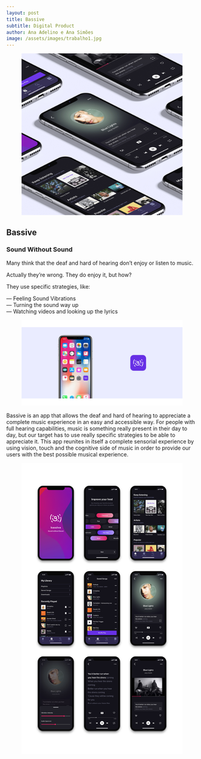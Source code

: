 ```yaml
---
layout: post
title: Bassive
subtitle: Digital Product
author: Ana Adelino e Ana Simões
image: /assets/images/trabalho1.jpg
---
```


<figure><img src="/assets/images/trabalho1.jpg" alt="App Design"></figure>

## Bassive
### Sound Without Sound

Many think that the deaf and hard of hearing don’t enjoy or listen to music. 

Actually they’re wrong. They do enjoy it, but how?

They use specific strategies, like:

— Feeling Sound Vibrations   
— Turning the sound way up  
— Watching videos and looking up the lyrics 

<figure><img src="/assets/images/Bassive/bassive1.png" alt="App Icon"></figure>

Bassive is an app that allows the deaf and hard of hearing to appreciate a complete music experience in an easy and accessible way. For people with full hearing capabilities, music is something really present in their day to day, but our target has to use really specific strategies to be able to appreciate it. This app reunites in itself a complete sensorial experience by using vision, touch and the cognitive side of music in order to provide our users with the best possible musical experience. 

<figure><img src="/assets/images/Bassive/bassive2.png" alt="App Mockups"></figure>